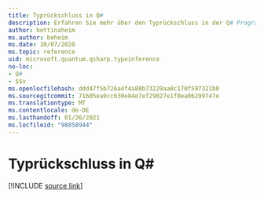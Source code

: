```yaml
---
title: Typrückschluss in Q#
description: Erfahren Sie mehr über den Typrückschluss in der Q# Programmiersprache.
author: bettinaheim
ms.author: beheim
ms.date: 10/07/2020
ms.topic: reference
uid: microsoft.quantum.qsharp.typeinference
no-loc:
- Q#
- $$v
ms.openlocfilehash: ddd47f5b726a4f4a88b73229aa0c170f597321b0
ms.sourcegitcommit: 71605ea9cc630e84e7ef29027e1f0ea06299747e
ms.translationtype: MT
ms.contentlocale: de-DE
ms.lasthandoff: 01/26/2021
ms.locfileid: "98858944"
---
```

# <a name="type-inference-in-no-locq"></a>Typrückschluss in Q#

[!INCLUDE [source link](~/includes/qsharp-language/Specifications/Language/4_TypeSystem/TypeInference.md)]


